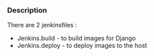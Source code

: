 ### Description

There are 2 jenkinsfiles : 
- Jenkins.build - to build images for Django
- Jenkins.deploy - to deploy images to the host